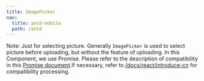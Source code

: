 ```yaml
---
title: ImagePicker
nav:
  title: antd-mobile
  path: /antd
---
```


Note: Just for selecting picture. Generally `ImagePicker` is used to select picture before uploading, but without the feature of uploading. In this Component, we use Promise. Please refer to the description of compatibility in this [Promise document](https://developer.mozilla.org/zh-CN/docs/Web/JavaScript/Reference/Global_Objects/Promise).If necessary, refer to [/docs/react/introduce-cn](/docs/react/introduce) for compatibility processing.

<code src="./demo/accept.tsx" />

<code src="./demo/custom.tsx" />

<code src="./demo/length.tsx" />

<code src="./demo/basic.tsx" />

<API/>